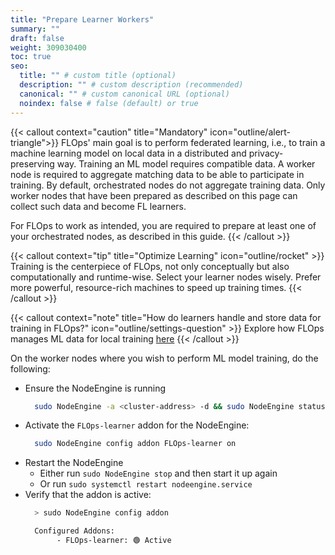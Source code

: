 ```yaml
---
title: "Prepare Learner Workers"
summary: ""
draft: false
weight: 309030400
toc: true
seo:
  title: "" # custom title (optional)
  description: "" # custom description (recommended)
  canonical: "" # custom canonical URL (optional)
  noindex: false # false (default) or true
---
```


{{< callout context="caution" title="Mandatory" icon="outline/alert-triangle">}}
  FLOps' main goal is to perform federated learning, i.e., to train a machine learning model on local data in a distributed and privacy-preserving way.
  Training an ML model requires compatible data.
  A worker node is required to aggregate matching data to be able to participate in training. 
  By default, orchestrated nodes do not aggregate training data.
  Only worker nodes that have been prepared as described on this page can collect such data and become FL learners. 

  For FLOps to work as intended, you are required to prepare at least one of your orchestrated nodes, as described in this guide.
{{< /callout >}}

{{< callout context="tip" title="Optimize Learning" icon="outline/rocket" >}}
  Training is the centerpiece of FLOps, not only conceptually but also computationally and runtime-wise.
  Select your learner nodes wisely.
  Prefer more powerful, resource-rich machines to speed up training times.
{{< /callout >}}

{{< callout context="note" title="How do learners handle and store data for training in FLOps?" icon="outline/settings-question" >}}
  Explore how FLOps manages ML data for local training [here](/docs/concepts/flops/internals/ml-data-management/)
{{< /callout >}}

On the worker nodes where you wish to perform ML model training, do the following:
- Ensure the NodeEngine is running
  ```bash
    sudo NodeEngine -a <cluster-address> -d && sudo NodeEngine status
  ```
- Activate the `FLOps-learner` addon for the NodeEngine:
  ```bash
    sudo NodeEngine config addon FLOps-learner on
  ```
- Restart the NodeEngine
  - Either run `sudo NodeEngine stop` and then start it up again
  - Or run `sudo systemctl restart nodeengine.service` 
- Verify that the addon is active:
  ```bash
    > sudo NodeEngine config addon

    Configured Addons:
         - FLOps-learner: 🟢 Active
  ```
